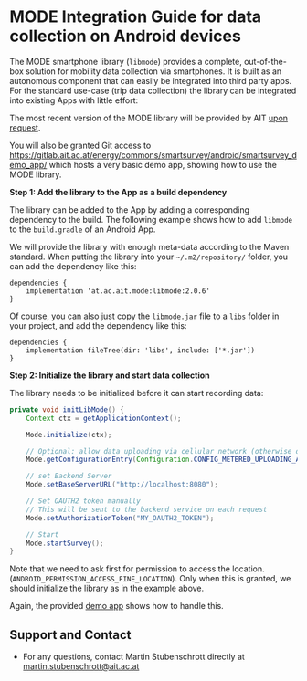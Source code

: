 # MODE Integration Guide for data collection on Android devices

The MODE smartphone library (`libmode`) provides a complete, out-of-the-box
solution for mobility data collection via smartphones. It is built as an
autonomous component that can easily be integrated into third party apps. For
the standard use-case (trip data collection) the library can be integrated into
existing Apps with little effort:

The most recent version of the MODE library will be provided by AIT
[upon request](mailto:martin.stubenschrott@ait.ac.at). 

You will also be granted Git access to 
https://gitlab.ait.ac.at/energy/commons/smartsurvey/android/smartsurvey_demo_app/
which hosts a very basic demo app, showing how to use the MODE library.

**Step 1: Add the library to the App as a build dependency**

The library can be added to the App by adding a corresponding dependency to the build. The following example shows how to add `libmode` to the `build.gradle` of an Android App.

We will provide the library with enough meta-data according to the Maven standard.
When putting the library into your `~/.m2/repository/` folder, you can add the dependency
like this:
```
dependencies {
    implementation 'at.ac.ait.mode:libmode:2.0.6'
}
```

Of course, you can also just copy the `libmode.jar` file to a `libs` folder
in your project, and add the dependency like this:
```
dependencies {
    implementation fileTree(dir: 'libs', include: ['*.jar'])
}
```


**Step 2: Initialize the library and start data collection**

The library needs to be initialized before it can start recording data: 

```java
private void initLibMode() {
    Context ctx = getApplicationContext();

    Mode.initialize(ctx);

    // Optional: allow data uploading via cellular network (otherwise data only gets uploaded when on WiFi)
    Mode.getConfigurationEntry(Configuration.CONFIG_METERED_UPLOADING_ALLOWED).setBooleanValue(ctx, true);

    // set Backend Server
    Mode.setBaseServerURL("http://localhost:8080");

    // Set OAUTH2 token manually
    // This will be sent to the backend service on each request
    Mode.setAuthorizationToken("MY_OAUTH2_TOKEN");

    // Start
    Mode.startSurvey();
}
```

Note that we need to ask first for permission to access the location.
(`ANDROID_PERMISSION_ACCESS_FINE_LOCATION`).
Only when this is granted, we should initialize the library as in the example above.

Again, the provided [demo app](https://gitlab.ait.ac.at/energy/commons/smartsurvey/android/smartsurvey_demo_app/) shows how to handle this.

## Support and Contact

- For any questions, contact Martin Stubenschrott directly at
  [martin.stubenschrott@ait.ac.at](mailto:martin.stubenschrott@ait.ac.at)